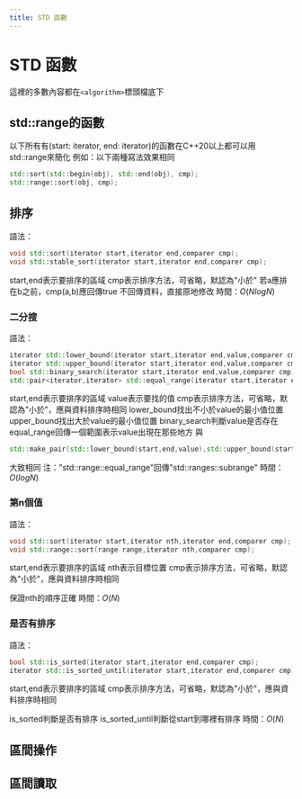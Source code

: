 ```yaml
---
title: STD 函數
---
```

# STD 函數
這裡的多數內容都在```<algorithm>```標頭檔底下
## std::range的函數
以下所有有(start: iterator, end: iterator)的函數在C++20以上都可以用std::range來簡化
例如：以下兩種寫法效果相同
```cpp
std::sort(std::begin(obj), std::end(obj), cmp);
std::range::sort(obj, cmp);
```
## 排序
語法：
```cpp
void std::sort(iterator start,iterator end,comparer cmp);
void std::stable_sort(iterator start,iterator end,comparer cmp);
```
start,end表示要排序的區域
cmp表示排序方法，可省略，默認為"小於"
若a應排在b之前，cmp(a,b)應回傳true
不回傳資料，直接原地修改
時間：$O(NlogN)$
### 二分搜
語法：
```cpp
iterator std::lower_bound(iterator start,iterator end,value,comparer cmp);
iterator std::upper_bound(iterator start,iterator end,value,comparer cmp);
bool std::binary_search(iterator start,iterator end,value,comparer cmp);
std::pair<iterator,iterator> std::equal_range(iterator start,iterator end,value,comparer cmp);
```
start,end表示要排序的區域
value表示要找的值
cmp表示排序方法，可省略，默認為"小於"，應與資料排序時相同
lower_bound找出不小於value的最小值位置
upper_bound找出大於value的最小值位置
binary_search判斷value是否存在
equal_range回傳一個範圍表示value出現在那些地方
與
```cpp
std::make_pair(std::lower_bound(start,end,value),std::upper_bound(start,end,value));
```
大致相同
注："std::range::equal_range"回傳"std::ranges::subrange"
時間：$O(logN)$
### 第n個值
語法：
```cpp
void std::sort(iterator start,iterator nth,iterator end,comparer cmp);
void std::range::sort(range range,iterator nth,comparer cmp);
```
start,end表示要排序的區域
nth表示目標位置
cmp表示排序方法，可省略，默認為"小於"，應與資料排序時相同

保證nth的順序正確
時間：$O(N)$
### 是否有排序
語法：
```cpp
bool std::is_sorted(iterator start,iterator end,comparer cmp);
iterator std::is_sorted_until(iterator start,iterator end,comparer cmp);
```
start,end表示要排序的區域
cmp表示排序方法，可省略，默認為"小於"，應與資料排序時相同

is_sorted判斷是否有排序
is_sorted_until判斷從start到哪裡有排序
時間：$O(N)$
## 區間操作
## 區間讀取